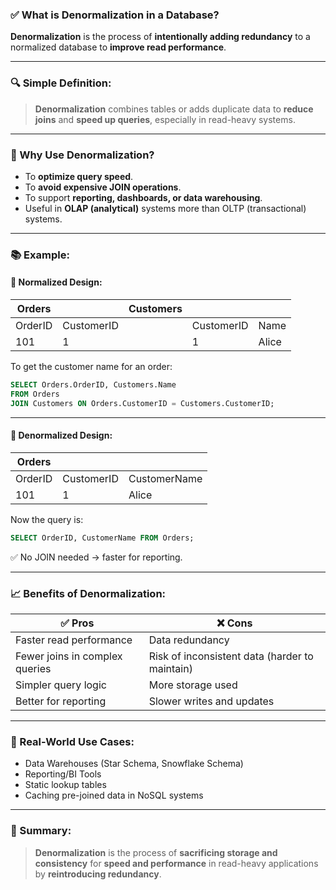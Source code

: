 ### ✅ What is Denormalization in a Database?

**Denormalization** is the process of **intentionally adding redundancy** to a normalized database to **improve read performance**.

---

### 🔍 Simple Definition:

> **Denormalization** combines tables or adds duplicate data to **reduce joins** and **speed up queries**, especially in read-heavy systems.

---

### 🎯 Why Use Denormalization?

* To **optimize query speed**.
* To **avoid expensive JOIN operations**.
* To support **reporting, dashboards, or data warehousing**.
* Useful in **OLAP (analytical)** systems more than OLTP (transactional) systems.

---

### 📚 Example:

#### 🔹 Normalized Design:

| **Orders** |            | **Customers** |            |       |
| ---------- | ---------- | ------------- | ---------- | ----- |
| OrderID    | CustomerID |               | CustomerID | Name  |
| 101        | 1          |               | 1          | Alice |

To get the customer name for an order:

```sql
SELECT Orders.OrderID, Customers.Name
FROM Orders
JOIN Customers ON Orders.CustomerID = Customers.CustomerID;
```

---

#### 🔸 Denormalized Design:

| **Orders** |            |              |
| ---------- | ---------- | ------------ |
| OrderID    | CustomerID | CustomerName |
| 101        | 1          | Alice        |

Now the query is:

```sql
SELECT OrderID, CustomerName FROM Orders;
```

✅ No JOIN needed → faster for reporting.

---

### 📈 Benefits of Denormalization:

| ✅ Pros                         | ❌ Cons                                         |
| ------------------------------ | ---------------------------------------------- |
| Faster read performance        | Data redundancy                                |
| Fewer joins in complex queries | Risk of inconsistent data (harder to maintain) |
| Simpler query logic            | More storage used                              |
| Better for reporting           | Slower writes and updates                      |

---

### 🧠 Real-World Use Cases:

* Data Warehouses (Star Schema, Snowflake Schema)
* Reporting/BI Tools
* Static lookup tables
* Caching pre-joined data in NoSQL systems

---

### 📝 Summary:

> **Denormalization** is the process of **sacrificing storage and consistency** for **speed and performance** in read-heavy applications by **reintroducing redundancy**.